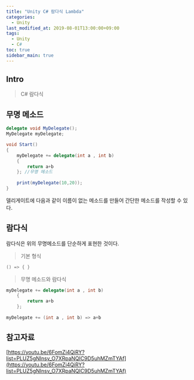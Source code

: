 ```yaml
---
title: "Unity C# 람다식 Lambda"
categories: 
  - Unity
last_modified_at: 2019-08-01T13:00:00+09:00
tags: 
  - Unity 
  - C#
toc: true
sidebar_main: true
---
```


## Intro

>C# 람다식

## 무명 메소드

```c#
delegate void MyDelegate();
MyDelegate myDelegate;

void Start()
{
    myDelegate += delegate(int a , int b) 
    {
        return a+b
    }; //무명 메소드
 
    print(myDelegate(10,20));
}
```

델리게이트에 다음과 같이 이름이 없는 메소드를 만들어 간단한 메소드를 작성할 수 있다.


## 람다식

람다식은 위의 무명메소드를 단순하게 표현한 것이다.

> 기본 형식

```c#
() => { }
```


> 무명 메소드와 람다식

```c#
myDelegate += delegate(int a , int b) 
    {
        return a+b
    }; 
 
myDelegate += (int a , int b) => a+b
```

## 참고자료

[https://youtu.be/6FomZi4QiRY?list=PLUZ5gNInsv_O7XRpaNQIC9D5uhMZmTYAf](https://youtu.be/6FomZi4QiRY?list=PLUZ5gNInsv_O7XRpaNQIC9D5uhMZmTYAf)
